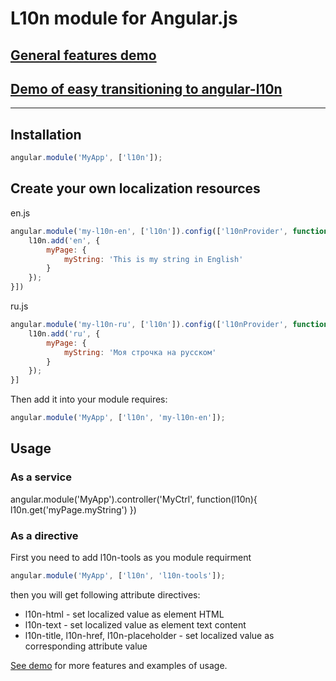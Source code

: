 # L10n module for Angular.js
## [General features demo](http://4vanger.github.com/angular-l10n/) 
## [Demo of easy transitioning to angular-l10n](http://4vanger.github.com/angular-l10n/)
***
## Installation
```javascript
angular.module('MyApp', ['l10n']);
```

## Create your own localization resources

en.js
```javascript
angular.module('my-l10n-en', ['l10n']).config(['l10nProvider', function(l10n){
	l10n.add('en', {
		myPage: {
			myString: 'This is my string in English'
		}
	});
}])
```

ru.js
```javascript
angular.module('my-l10n-ru', ['l10n']).config(['l10nProvider', function(l10n){
	l10n.add('ru', {
		myPage: {
			myString: 'Моя строчка на русском'
		}
	});
}]
```

Then add it into your module requires:
```javascript
angular.module('MyApp', ['l10n', 'my-l10n-en']);
```


## Usage
### As a service
angular.module('MyApp').controller('MyCtrl', function(l10n){
	l10n.get('myPage.myString')
})
### As a directive
First you need to add l10n-tools as you module requirment
```javascript
angular.module('MyApp', ['l10n', 'l10n-tools']);
```
then you will get following attribute directives:
* l10n-html - set localized value as element HTML
* l10n-text - set localized value as element text content
* l10n-title, l10n-href, l10n-placeholder - set localized value as corresponding attribute value

[See demo](http://4vanger.github.com/angular-l10n/) for more features and examples of usage.